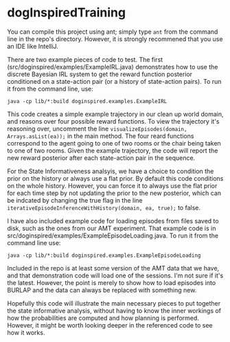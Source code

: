 # dogInspiredTraining

You can compile this project using ant; simply type `ant` from the command line in the repo's directory. However, it is strongly recommened that you use an IDE like IntelliJ. 

There are two example pieces of code to test. The first (src/doginspired/examples/ExampleIRL.java) demonstrates how to use the discrete Bayesian IRL system to get the reward function posterior conditioned on a state-action pair (or a history of state-action pairs). To run it from the command line, use:

`java -cp lib/*:build doginspired.examples.ExampleIRL`

This code creates a simple example trajectory in our clean up world domain, and reasons over four possible reward functions. To view the trajectory it's reasoning over, uncomment the line `visualizeEpisodes(domain, Arrays.asList(ea));` in the main method. The four reard functions correspond to the agent going to one of two rooms or the chair being taken to one of two rooms. Given the example trajectory, the code will report the new reward posterior after each state-action pair in the sequence.

For the State Informativeness analsyis, we have a choice to condition the prior on the history or always use a flat prior. By default this code conditions on the whole history. However, you can force it to always use the flat prior for each time step by not updating the prior to the new posterior, which can be indcated by changing the true flag in the line `iterativeEpisodeInferenceWithHistory(domain, ea, true);` to false.

I have also included example code for loading episodes from files saved to disk, such as the ones from our AMT experiment. That example code is in src/doginspired/examples/ExampleEpisodeLoading.java. To run it from the command line use:

`java -cp lib/*:build doginspired.examples.ExampleEpisodeLoading`

Included in the repo is at least some version of the AMT data that we have, and that demonstration code will load one of the sessions. I'm not sure if it's the latest. However, the point is merely to show how to load episodes into BURLAP and the data can always be replaced with something new.

Hopefully this code will illustrate the main necessary pieces to put together the state informative analysis, without having to know the inner workings of how the probabilities are computed and how planning is performed. However, it might be worth looking deeper in the referenced code to see how it works.
